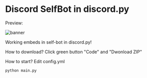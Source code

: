 # Discord SelfBot in discord.py
Preview:

![banner](https://cdn.discordapp.com/attachments/884982510013022251/953944778649767996/unknown.png)

Working embeds in self-bot in discord.py!

How to download? Click green button "Code" and "Dwonload ZIP"

How to start?
Edit config.yml
```python
python main.py
```
